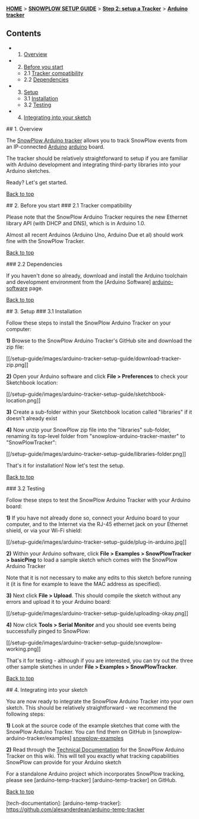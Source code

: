 <a name="top" />

[**HOME**](Home) > [**SNOWPLOW SETUP GUIDE**](Setting-up-SnowPlow) > [**Step 2: setup a Tracker**](Setting-up-a-Tracker) > [**Arduino tracker**](Arduino-tracker-setup)

## Contents

- 1. [Overview](#overview)  
- 2. [Before you start](#before-start)
  - 2.1 [Tracker compatibility](#compatibility)  
  - 2.2 [Dependencies](#dependencies)  
- 3. [Setup](#setup)
  - 3.1 [Installation](#installation)  
  - 3.2 [Testing](#testing)  
- 4. [Integrating into your sketch](#integration)

<a name="overview" />
## 1. Overview

The [SnowPlow Arduino tracker](https://github.com/snowplow/snowplow-arduino-tracker) allows you to track SnowPlow events from an IP-connected [Arduino] [arduino] board.

The tracker should be relatively straightforward to setup if you are familiar with Arduino development and integrating third-party libraries into your Arduino sketches.

Ready? Let's get started.

[Back to top](#top)

<a name="before-start" />
## 2. Before you start

<a name="compatibility" />
### 2.1 Tracker compatibility

Please note that the SnowPlow Arduino Tracker requires the new Ethernet library API (with DHCP and DNS), which is in Arduino 1.0.

Almost all recent Arduinos (Arduino Uno, Arduino Due et al) should work fine with the SnowPlow Tracker.

[Back to top](#top)

<a name="dependencies" />
### 2.2 Dependencies

If you haven't done so already, download and install the Arduino toolchain and development environment from the [Arduino Software] [arduino-software] page.

[Back to top](#top)

<a name="setup" />
## 3. Setup

<a name="installation" />
### 3.1 Installation

Follow these steps to install the SnowPlow Arduino Tracker on your computer:

**1)** Browse to the SnowPlow Arduino Tracker's GitHub site and download the zip file:

[[/setup-guide/images/arduino-tracker-setup-guide/download-tracker-zip.png]]

**2)** Open your Arduino software and click **File > Preferences** to check your Sketchbook location:

[[/setup-guide/images/arduino-tracker-setup-guide/sketchbook-location.png]]

**3)** Create a sub-folder within your Sketchbook location called "libraries" if it doesn't already exist

**4)** Now unzip your SnowPlow zip file into the "libraries" sub-folder, renaming its top-level folder from "snowplow-arduino-tracker-master" to "SnowPlowTracker":

[[/setup-guide/images/arduino-tracker-setup-guide/libraries-folder.png]]

That's it for installation! Now let's test the setup.

[Back to top](#top)

<a name="testing" />
### 3.2 Testing

Follow these steps to test the SnowPlow Arduino Tracker with your Arduino board:

**1)** If you have not already done so, connect your Arduino board to your computer, and to the Internet via the RJ-45 ethernet jack on your Ethernet shield, or via your Wi-Fi shield:

[[/setup-guide/images/arduino-tracker-setup-guide/plug-in-arduino.jpg]]

**2)** Within your Arduino software, click **File > Examples > SnowPlowTracker > basicPing** to load a sample sketch which comes with the SnowPlow Arduino Tracker

Note that it is not necessary to make any edits to this sketch before running it (it is fine for example to leave the MAC address as specified).

**3)** Next click **File > Upload**. This should compile the sketch without any errors and upload it to your Arduino board:

[[/setup-guide/images/arduino-tracker-setup-guide/uploading-okay.png]]

**4)** Now click **Tools > Serial Monitor** and you should see events being successfully pinged to SnowPlow:

[[/setup-guide/images/arduino-tracker-setup-guide/snowplow-working.png]]

That's it for testing - although if you are interested, you can try out the three other sample sketches in under **File > Examples > SnowPlowTracker**.

[Back to top](#top)

<a name="integration" />
## 4. Integrating into your sketch

You are now ready to integrate the SnowPlow Arduino Tracker into your own sketch. This should be relatively straightforward - we recommend the following steps:

**1)** Look at the source code of the example sketches that come with the SnowPlow Arduino Tracker. You can find them on GitHub in [snowplow-arduino-tracker/examples] [snowplow-examples]

**2)** Read through the [Technical Documentation](Arduino-Tracker) for the SnowPlow Arduino Tracker on this wiki. This will tell you exactly what tracking capabilities SnowPlow can provide for your Arduino sketch

For a standalone Arduino project which incorporates SnowPlow tracking, please see [arduino-temp-tracker] [arduino-temp-tracker] on GitHub.

[Back to top](#top)

[arduino]: http://arduino.cc/
[arduino-software]: http://www.arduino.cc/en/Main/software
[snowplow-examples]: https://github.com/snowplow/snowplow-arduino-tracker/tree/master/examples
[tech-documentation]: 
[arduino-temp-tracker]: https://github.com/alexanderdean/arduino-temp-tracker